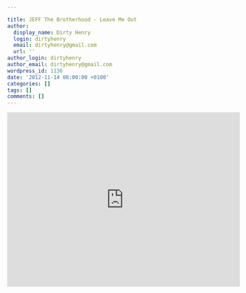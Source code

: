 ```yaml
---

title: JEFF The Brotherhood - Leave Me Out
author:
  display_name: Dirty Henry
  login: dirtyhenry
  email: dirtyhenry@gmail.com
  url: ''
author_login: dirtyhenry
author_email: dirtyhenry@gmail.com
wordpress_id: 1136
date: '2012-11-14 08:00:00 +0100'
categories: []
tags: []
comments: []
---
```

<iframe width="540" height="405" src="http://www.youtube.com/embed/toUilg0uEdc" frameborder="0" allowfullscreen></iframe>
